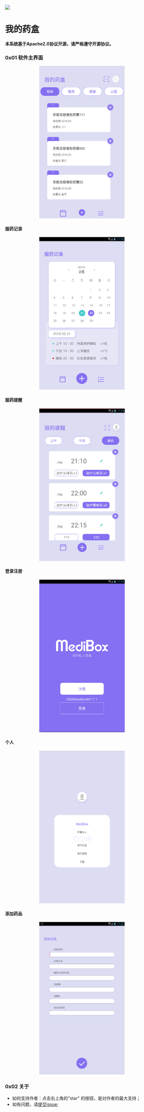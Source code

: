 ![](https://img.shields.io/badge/License-Apache%202-yellow.svg)
# 我的药盒


**本系统基于Apache2.0协议开源，请严格遵守开源协议。**
### 0x01 软件主界面
<center><img src="https://raw.githubusercontent.com/imu-yangyuan/MediBox/master/screenshot/1.png" width="280" height="500"></center>

####  服药记录
<center><img src="https://raw.githubusercontent.com/imu-yangyuan/MediBox/master/screenshot/2.png" width="280" height="500"></center>

####  服药提醒
<center><img src="https://raw.githubusercontent.com/imu-yangyuan/MediBox/master/screenshot/3.png" width="280" height="500"></center>

####  登录注册
<center><img src="https://raw.githubusercontent.com/imu-yangyuan/MediBox/master/screenshot/4.png" width="280" height="500"></center>

####  个人
<center><img src="https://raw.githubusercontent.com/imu-yangyuan/MediBox/master/screenshot/5.png" width="280" height="500"></center>

####  添加药品
<center><img src="https://raw.githubusercontent.com/imu-yangyuan/MediBox/master/screenshot/6.png" width="280" height="500"></center>



### 0x02 关于

- 如何支持作者：点击右上角的"star" 的按钮，是对作者的最大支持；
- 如有问题，请[提交issue](https://github.com/imu-yangyuan/MediBox/issues/new);